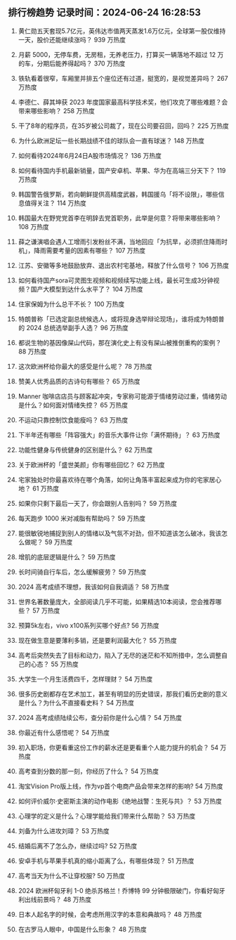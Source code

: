 
## 排行榜趋势 记录时间：2024-06-24 16:28:53
  
  1. 黄仁勋五天套现5.7亿元，英伟达市值两天蒸发1.6万亿元，全球第一股仅维持一天，股价还能继续涨吗？ 939 万热度
    
  2. 月薪 5000，无停车费，无房租，无养老压力，打算买一辆落地不超过 12 万的车，分期后能养得起吗？ 370 万热度
    
  3. 铁轨看着很窄，车厢里并排五个座位还有过道，挺宽的，是视觉差异吗？ 267 万热度
    
  4. 李德仁、薛其坤获 2023 年度国家最高科学技术奖，他们攻克了哪些难题？会带来哪些影响？ 258 万热度
    
  5. 干了8年的程序员，在35岁被公司裁了，现在公司要召回，回吗？ 225 万热度
    
  6. 为什么欧洲足坛一些长期战绩不佳的球队会一直有球迷？ 148 万热度
    
  7. 如何看待2024年6月24日A股市场情况？ 136 万热度
    
  8. 如何看待国内手机最新销量，国产安卓机、苹果、华为在高端三分天下？ 119 万热度
    
  9. 韩国警告俄罗斯，若向朝鲜提供高精度武器，韩国援乌「将不设限」，哪些信息值得关注？ 114 万热度
    
  10. 韩国最大在野党党首李在明辞去党首职务，此举是何意？将带来哪些影响？ 108 万热度
    
  11. 薛之谦演唱会遇人工增雨引发粉丝不满，当地回应「为抗旱，必须抓住降雨时机」，降雨需要考量的因素有哪些？ 107 万热度
    
  12. 江苏、安徽等多地鼓励放弃、退出农村宅基地，释放了什么信号？ 106 万热度
    
  13. 如何看待国产sora可灵图生视频和视频续写功能上线，最长可生成3分钟视频？国产大模型到达什么水平了？ 104 万热度
    
  14. 住家保姆为什么总干不长？ 100 万热度
    
  15. 特朗普称「已选定副总统候选人，或将现身选举辩论现场」，谁将成为特朗普的 2024 总统选举副手人选？ 96 万热度
    
  16. 都说生物的基因像屎山代码，那在演化史上有没有屎山被推倒重构的案例？ 88 万热度
    
  17. 这次欧洲杯给你最大的感受是什么呢？ 78 万热度
    
  18. 赞美人优秀品质的古诗句有哪些？ 65 万热度
    
  19. Manner 咖啡店店员与顾客起冲突，专家称可能源于情绪劳动过重，情绪劳动是什么？如何面对情绪失控？ 65 万热度
    
  20. 不运动只靠控制饮食能瘦吗？ 63 万热度
    
  21. 下半年还有哪些「阵容强大」的音乐大事件让你「满怀期待」？ 63 万热度
    
  22. 功能性健身与传统健身的区别是什么？ 62 万热度
    
  23. 关于欧洲杯的「盛世美颜」你有哪些回忆？ 62 万热度
    
  24. 宅家独处时你最喜欢待在哪个角落，如何让角落丰富起来成为你的宅家居心地？ 61 万热度
    
  25. 如果你只剩下最后一天了，你会跟别人告别吗？ 59 万热度
    
  26. 每天跑步 1000 米对减脂有帮助吗？ 59 万热度
    
  27. 能很敏锐地捕捉到别人的情绪以及气氛不对劲，但不知道该怎么破冰，我该怎么做呢？ 59 万热度
    
  28. 增肌的底层逻辑是什么？ 59 万热度
    
  29. 长时间骑自行车后，怎么缓解疲劳？ 59 万热度
    
  30. 2024 高考成绩不理想，我该如何自我调适？ 58 万热度
    
  31. 世界名著数量庞大，全部阅读几乎不可能，如果精选10本阅读，您会推荐哪些？ 57 万热度
    
  32. 预算5k左右，vivo x100系列买哪个好点? 56 万热度
    
  33. 现在做生意是要薄利多销，还是要利润最大化？ 55 万热度
    
  34. 高考后突然失去了目标和动力，陷入了无尽的迷茫和不知所措中，怎么调整自己的心态？ 55 万热度
    
  35. 大学生一个月生活费四千，怎样理财？ 54 万热度
    
  36. 很多历史剧都存在艺术加工，甚至有明显的历史错误，那我们看历史剧的意义是什么？为什么不直接看史料？ 54 万热度
    
  37. 2024 高考成绩陆续公布，查分前你是什么心情？ 54 万热度
    
  38. 你最近有什么感悟呢？ 54 万热度
    
  39. 初入职场，你更看重这份工作的薪水还是更看重个人能力提升的机会？ 54 万热度
    
  40. 高考查到分数的那一刻，你经历了什么？ 54 万热度
    
  41. 淘宝Vision Pro版上线，作为vp首个电商产品会带来怎样的影响? 54 万热度
    
  42. 如何评价威尔·史密斯主演的动作电影《绝地战警：生死与共》？ 53 万热度
    
  43. 心理学的定义是什么？心理学能给我们带来什么帮助？ 53 万热度
    
  44. 刘备为什么进攻刘璋？ 53 万热度
    
  45. 结婚后离不了怎么办，继续过吗? 52 万热度
    
  46. 安卓手机与苹果手机真的缩小距离了么，有哪些体现？ 51 万热度
    
  47. 高考当天为什么不让穿校服? 50 万热度
    
  48. 2024 欧洲杯匈牙利 1-0 绝杀苏格兰！乔博特 99 分钟极限破门，你看好匈牙利出线前景吗？ 48 万热度
    
  49. 日本人起名字的时候，会考虑所用汉字的本意和典故吗？ 48 万热度
    
  50. 在古罗马人眼中，中国是什么形象？ 48 万热度
    